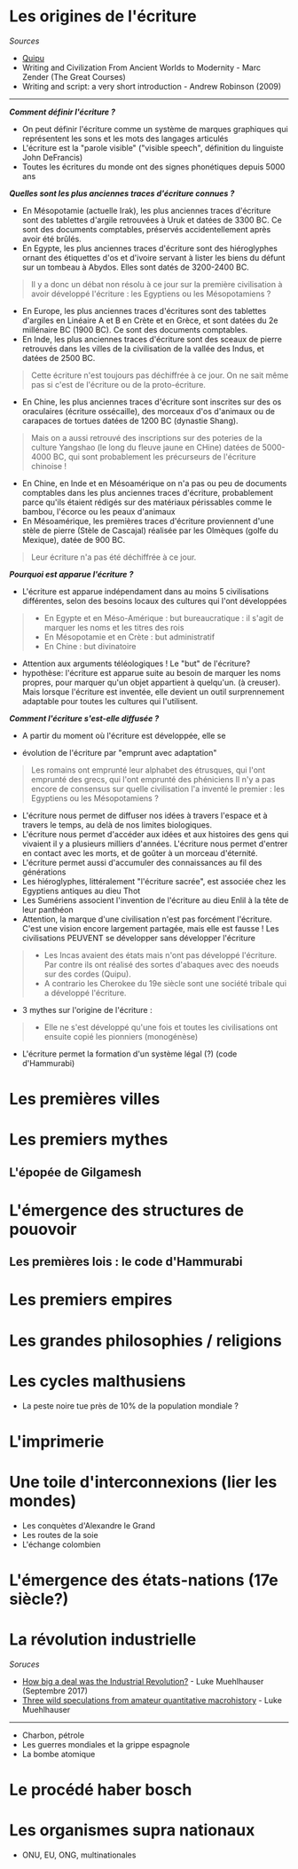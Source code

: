 # Les origines de l'écriture

*Sources*

- [Quipu](https://fr.wikipedia.org/wiki/Quipu)
- Writing and Civilization From Ancient Worlds to Modernity - Marc Zender (The Great Courses)
- Writing and script: a very short introduction - Andrew Robinson (2009)

---

***Comment définir l'écriture ?***
- On peut définir l'écriture comme un système de marques graphiques qui représentent les sons et les mots des langages articulés
- L'écriture est la "parole visible" ("visible speech", définition du linguiste John DeFrancis)
- Toutes les écritures du monde ont des signes phonétiques depuis 5000 ans

***Quelles sont les plus anciennes traces d'écriture connues ?***
- En Mésopotamie (actuelle Irak), les plus anciennes traces d'écriture sont des tablettes d'argile retrouvées à Uruk et datées de 3300 BC. Ce sont des documents comptables, préservés accidentellement après avoir été brûlés.
- En Egypte, les plus anciennes traces d'écriture sont des hiéroglyphes ornant des étiquettes d'os et d'ivoire servant à lister les biens du défunt sur un tombeau à Abydos. Elles sont datés de 3200-2400 BC. 
> Il y a donc un débat non résolu à ce jour sur la première civilisation à avoir développé l'écriture : les Egyptiens ou les Mésopotamiens ?
- En Europe, les plus anciennes traces d'écritures sont des tablettes d'argiles en Linéaire A et B en Crète et en Grèce, et sont datées du 2e millénaire BC (1900 BC). Ce sont des documents comptables.
- En Inde, les plus anciennes traces d'écriture sont des sceaux de pierre retrouvés dans les villes de la civilisation de la vallée des Indus, et datées de 2500 BC. 
> Cette écriture n'est toujours pas déchiffrée à ce jour. On ne sait même pas si c'est de l'écriture ou de la proto-écriture.
- En Chine, les plus anciennes traces d'écriture sont inscrites sur des os oraculaires (écriture ossécaille), des morceaux d'os d'animaux ou de carapaces de tortues datées de 1200 BC (dynastie Shang).
> Mais on a aussi retrouvé des inscriptions sur des poteries de la culture Yangshao (le long du fleuve jaune en CHine) datées de 5000-4000 BC, qui sont probablement les précurseurs de l'écriture chinoise !
- En Chine, en Inde et en Mésoamérique on n'a pas ou peu de documents comptables dans les plus anciennes traces d'écriture, probablement parce qu'ils étaient rédigés sur des matériaux périssables comme le bambou, l'écorce ou les peaux d'animaux
- En Mésoamérique, les premières traces d'écriture proviennent d'une stèle de pierre (Stèle de Cascajal) réalisée par les Olmèques (golfe du Mexique), datée de 900 BC.
> Leur écriture n'a pas été déchiffrée à ce jour.

***Pourquoi est apparue l'écriture ?***
- L'écriture est apparue indépendament dans au moins 5 civilisations différentes, selon des besoins locaux des cultures qui l'ont développées
> * En Egypte et en Méso-Amérique : but bureaucratique : il s'agit de marquer les noms et les titres des rois 
> * En Mésopotamie et en Crète : but administratif
> * En Chine : but divinatoire
- Attention aux arguments téléologiques ! Le "but" de l'écriture?
- hypothèse: l'écriture est apparue suite au besoin de marquer les noms propres, pour marquer qu'un objet appartient à quelqu'un. (à creuser). Mais lorsque l'écriture est inventée, elle devient un outil surprennement adaptable pour toutes les cultures qui l'utilisent.

***Comment l'écriture s'est-elle diffusée ?***
- A partir du moment où l'écriture est développée, elle se 

- évolution de l'écriture par "emprunt avec adaptation"
> Les romains ont emprunté leur alphabet des étrusques, qui l'ont emprunté des grecs, qui l'ont emprunté des phéniciens
> Il n'y a pas encore de consensus sur quelle civilisation l'a inventé le premier : les Egyptiens ou les Mésopotamiens ?
- L'écriture nous permet de diffuser nos idées à travers l'espace et à travers le temps, au delà de nos limites biologiques.
- L'écriture nous permet d'accéder aux idées et aux histoires des gens qui vivaient il y a plusieurs milliers d'années. L'écriture nous permet d'entrer en contact avec les morts, et de goûter à un morceau d'éternité.
- L'écriture permet aussi d'accumuler des connaissances au fil des générations
- Les hiéroglyphes, littéralement "l'écriture sacrée", est associée chez les Egyptiens antiques au dieu Thot
- Les Sumériens associent l'invention de l'écriture au dieu Enlil à la tête de leur panthéon
- Attention, la marque d'une civilisation n'est pas forcément l'écriture. C'est une vision encore largement partagée, mais elle est fausse ! Les civilisations PEUVENT se développer sans développer l'écriture
> * Les Incas avaient des états mais n'ont pas développé l'écriture. Par contre ils ont réalisé des sortes d'abaques avec des noeuds sur des cordes (Quipu).
> * A contrario les Cherokee du 19e siècle sont une société tribale qui a développé l'écriture. 
- 3 mythes sur l'origine de l'écriture :
> * Elle ne s'est développé qu'une fois et toutes les civilisations ont ensuite copié les pionniers (monogénèse) 
- L'écriture permet la formation d'un système légal (?) (code d'Hammurabi)

# Les premières villes

# Les premiers mythes

## L'épopée de Gilgamesh

# L'émergence des structures de pouovoir

## Les premières lois : le code d'Hammurabi

# Les premiers empires

# Les grandes philosophies / religions

# Les cycles malthusiens

- La peste noire tue près de 10% de la population mondiale ?

# L'imprimerie

# Une toile d'interconnexions (lier les mondes)

- Les conquètes d'Alexandre le Grand
- Les routes de la soie 
- L'échange colombien

# L'émergence des états-nations (17e siècle?)

# La révolution industrielle

*Soruces*

- [How big a deal was the Industrial Revolution?](http://lukemuehlhauser.com/industrial-revolution/) - Luke Muehlhauser (Septembre 2017)
- [Three wild speculations from amateur quantitative macrohistory](http://lukemuehlhauser.com/three-wild-speculations-from-amateur-quantitative-macrohistory/) - Luke Muehlhauser

---

- Charbon, pétrole
- Les guerres mondiales et la grippe espagnole
- La bombe atomique

# Le procédé haber bosch

# Les organismes supra nationaux

- ONU, EU, ONG, multinationales
